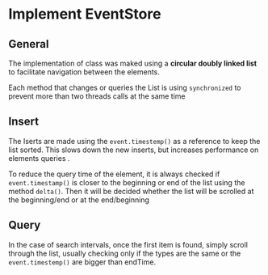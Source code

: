 # Implement EventStore

## General

The implementation of class was maked using a **circular doubly linked list** to facilitate navigation between the elements.

Each method that changes or queries the List is using `synchronized` to prevent more than two threads calls at the same time

## Insert

The Iserts are made using the `event.timestemp()` as a reference to keep the list sorted. This slows down the new inserts, but increases performance on elements queries .

To reduce the query time of the element, it is always checked if `event.timestamp()` is closer to the beginning or end of the list using the method `delta()`. Then it will be decided whether the list will be scrolled at the beginning/end or at the end/beginning

## Query

In the case of search intervals, once the first item is found, simply scroll through the list, usually checking only if the types are the same or the `event.timestemp()` are bigger than endTime.

